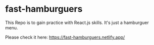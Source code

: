 # fast-hamburguers

This Repo is to gain practice with React.js skills. It's just a hamburguer menu.

Please check it here:
https://fast-hamburguers.netlify.app/
